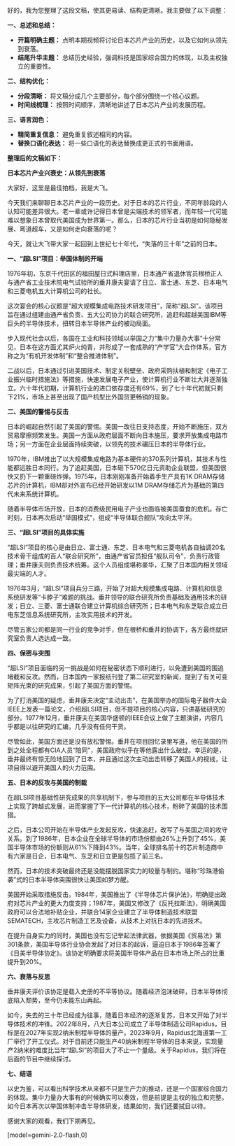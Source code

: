 好的，我为您整理了这段文稿，使其更易读、结构更清晰。我主要做了以下调整：

**一、总述和总结：**

*   **开篇明确主题：** 点明本期视频将讨论日本芯片产业的历史，以及它如何从领先到衰落。
*   **结尾升华主题：** 总结历史经验，强调科技是国家综合国力的体现，以及主权独立的重要性。

**二、结构优化：**

*   **分段清晰：** 将文稿分成几个主要部分，每个部分围绕一个核心议题。
*   **时间线梳理：** 按照时间顺序，清晰地讲述了日本芯片产业的发展历程。

**三、语言润色：**

*   **精简重复信息：** 避免重复叙述相同的内容。
*   **替换口语化表达：** 将一些口语化的表达替换成更正式的书面用语。

**整理后的文稿如下：**

**日本芯片产业兴衰史：从领先到衰落**

大家好，这里是最佳拍档，我是大飞。

今天我们来聊聊日本芯片产业的一段历史。对于日本的芯片行业，不同年龄段的人认知可能差异很大。老一辈或许记得日本曾是尖端技术的领军者，而年轻一代可能难以想象日本曾取代美国成为世界第一。那么，日本的芯片行业当初是如何隐秘发展、弯道超车，又是如何走向衰落的呢？

今天，就让大飞带大家一起回到上世纪七十年代，“失落的三十年”之前的日本。

**一、“超LSI”项目：举国体制的开端**

1976年初，东京千代田区的福田屋日式料理店里，日本通产省退休官员根桥正人与通产省工业技术院电气试验所的垂井康夫宴请了日立、富士通、东芝、日本电气和三菱电机五大计算机公司的社长。

这次宴会的核心议题是“超大规模集成电路技术研发项目”，简称“超LSI”。该项目旨在通过组建由通产省负责、五大公司协力的联合研究所，追赶和超越美国IBM等巨头的半导体技术，扭转日本半导体产业的被动局面。

步入现代社会以后，各国在工业和科技领域以举国之力“集中力量办大事”十分常见，日本在这方面尤其炉火纯青，并形成了一套成熟的“产学官”大合作体系，官方称之为“有机开发体制”和“整合推进体制”。

二战以后，日本通过引进美国技术、制定关税壁垒、政府采购扶植和制定《电子工业振兴临时措施法》等措施，快速发展电子产业，使计算机行业不断壮大并逐渐独立。六十年代初期，计算机行业的进口依存度还有69%，到了七十年代初就只剩下21%，市场上甚至出现了国产机型比外国货更畅销的现象。

**二、美国的警惕与反击**

日本的崛起自然引起了美国的警惕。美国一改往日支持态度，开始不断施压，双方贸易摩擦频繁发生。美国一方面从政府层面不断向日本施压，要求开放集成电路市场；另一方面在企业层面持续突破，以领先的技术碾压日本的半导体行业。

1970年，IBM推出了以大规模集成电路为基本硬件的370系列计算机，其技术与性能都远胜日本同行。为了追赶美国，日本砸下570亿日元资助企业联盟，但美国很快又扔下一颗重磅炸弹。1975年，日本刚刚准备开始着手生产具有1K DRAM存储芯片的计算机，IBM却对外宣布已经开始研发以1M DRAM存储芯片为基础的第四代未来系统计算机。

随着半导体市场开放，日本的消费级民用电子产业也面临被美国蚕食的危机。存亡时刻，日本再次启动“举国模式”，组成“半导体联合舰队”攻向太平洋。

**三、“超LSI”项目的具体实施**

“超LSI”项目的核心是由日立、富士通、东芝、日本电气和三菱电机各自抽调20名技术骨干组成的百人“联合研究所”，由通产省官员担任“舰队司令”，负责行政管理；垂井康夫则负责技术统筹。这个人员组成堪称豪华，汇聚了日本国内相关领域最尖端的人才。

1976年3月，“超LSI”项目兵分三路，开始了对超大规模集成电路、计算机和信息系统研发等“卡脖子”难题的挑战。垂井领导的联合研究所负责基础及通用技术的研发；日立、三菱、富士通联合建立计算机综合研究所；日本电气和东芝联合成立日电东芝信息系统研究所，主攻实用技术的开发。

尽管五家公司都是同一行业的竞争对手，但在根桥和垂井的协调下，各方最终就研究室负责人选达成一致。

**四、保密与突围**

“超LSI”项目面临的另一挑战是如何在秘密状态下顺利进行，以免遭到美国的围追堵截和反攻。然而，日本国内一家报纸刊登了第二研究室的新闻，提到了有关可变矩阵光束的研究成果，引起了美国方面的警惕。

为了打消美国的疑虑，垂井康夫决定“主动出击”，在美国举办的国际电子器件大会IEEE上发表一篇论文，介绍超LSI项目，但不提项目的核心内容，只讲基础研究的部分。1977年12月，垂井康夫在美国华盛顿的IEEE会议上做了主题演讲，内容几乎都是以往研究的汇编，几乎没有任何干货。

尽管如此，美国方面还是没有放松警惕。垂井在项目回忆录里写道，他在美国的所到之处全程都有CIA人员“陪同”，美国政府似乎在等他露出什么破绽。幸运的是，垂井最终有惊无险地回到了日本，并且通过这次主动出击转移了美国人的视线，让项目得以避开美国人的火力范围。

**五、日本的反攻与美国的制裁**

在超LSI项目基础性研究成果的共享机制下，参与项目的五大公司都在半导体技术上实现了跨越式发展，进而掌握了下一代计算机的核心技术，粉碎了美国的技术围猎。

之后，日本公司开始在半导体产业发起反攻，快速追赶，改写了与美国之间的攻守关系。到了1986年，日本企业在全球半导体的市场份额由26%上升到了45%，美国半导体市场的份额则从61%下降到43%。当年，全球排名前十的芯片制造商中有六家是日企，日本电气、东芝和日立更是包揽了前三名。

然而，日本的技术突破最终还是没能摆脱国家实力的较量与制约。堪称“珍珠港偷袭”式的日本半导体突围很快让美国如梦方醒。

美国开始采取措施反击。1984年，美国推出了《半导体芯片保护法》，明确提出政府对芯片产业的更大力度支持；1987年，美国又修改了《反托拉斯法》，明确美国政府可以合法地补贴企业，并联合14家企业建立了半导体制造技术联盟SEMATECH，主攻芯片制造工艺及设备，从技术上对抗日本的先进技术。

在提升自身实力的同时，美国也没有忘记举起法律武器，依据美国《贸易法》第301条款，美国半导体行业协会发起了对日本的起诉，逼迫日本于1986年签署了《日美半导体协定》。该协定明确要求将美国半导体产品在日本市场上所占的比重提升到20%。

**六、衰落与反思**

垂井康夫评价该协定是载入史册的不平等协议。随着经济泡沫破碎，日本半导体彻底陷入颓势，至今仍未能东山再起。

如今，失去的三十年已经成为往事，随着日本经济的逐渐复苏，日本又开始了对半导体技术的冲锋。2022年8月，八大日本公司成立了半导体制造公司Rapidus，目标是在2027年实现2纳米制程半导体的量产。2023年9月，Rapidus北海道第一工厂举行了开工仪式。对于目前还只能生产40纳米制程半导体的日本来说，实现量产2纳米的难度比当年“超LSI”的项目大了不止一个量级。关于Rapidus，我们将在后面的节目中继续探讨。

**七、结语**

以史为鉴，可以看出科学技术从来都不只是生产力的推动，还是一个国家综合国力的体现。集中力量办大事有的时候确实可以奏效，但是前提是主权的独立和完整。如今日本再次以举国体制冲击半导体研发，结果如何，我们还要拭目以待。

感谢大家的观看，我们下期再见。

[model=gemini-2.0-flash,0]
